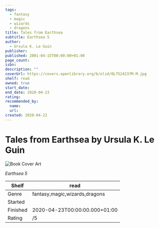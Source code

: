 ```yaml
---
tags:
  - fantasy
  - magic
  - wizards
  - dragons
title: Tales from Earthsea
subtitle: Earthsea 5
author:
  - Ursula K. Le Guin
publisher:
published: 2001-04-15T00:00:00+01:00
page_count:
isbn:
description: ""
coverUrl: https://covers.openlibrary.org/b/olid/OL7524237M-M.jpg
shelf: read
owned: true
start_date:
end_date: 2020-04-23
rating:
recommended_by:
  name:
  url:
created: 2020-04-22
---
```


# Tales from Earthsea by Ursula K. Le Guin

![Book Cover Art](https://covers.openlibrary.org/b/olid/OL7524237M-M.jpg)

_Earthsea 5_

| Shelf | read |
| --- | --- |
| Genre | fantasy,magic,wizards,dragons |
| Started |  |
| Finished | 2020-04-23T00:00:00.000+01:00 |
| Rating | /5 |


